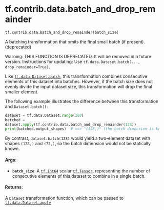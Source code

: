 <div itemscope itemtype="http://developers.google.com/ReferenceObject">
<meta itemprop="name" content="tf.contrib.data.batch_and_drop_remainder" />
<meta itemprop="path" content="Stable" />
</div>

# tf.contrib.data.batch_and_drop_remainder

``` python
tf.contrib.data.batch_and_drop_remainder(batch_size)
```

A batching transformation that omits the final small batch (if present). (deprecated)

Warning: THIS FUNCTION IS DEPRECATED. It will be removed in a future version.
Instructions for updating:
Use `tf.data.Dataset.batch(..., drop_remainder=True)`.

Like <a href="../../../tf/data/Dataset.md#batch"><code>tf.data.Dataset.batch</code></a>, this transformation combines
consecutive elements of this dataset into batches. However, if the batch
size does not evenly divide the input dataset size, this transformation will
drop the final smaller element.

The following example illustrates the difference between this
transformation and `Dataset.batch()`:

```python
dataset = tf.data.Dataset.range(200)
batched =
dataset.apply(tf.contrib.data.batch_and_drop_remainder(128))
print(batched.output_shapes)  # ==> "(128,)" (the batch dimension is known)
```

By contrast, `dataset.batch(128)` would yield a two-element dataset with
shapes `(128,)` and `(72,)`, so the batch dimension would not be statically
known.

#### Args:

* <b>`batch_size`</b>: A <a href="../../../tf/dtypes.md#int64"><code>tf.int64</code></a> scalar <a href="../../../tf/Tensor.md"><code>tf.Tensor</code></a>, representing the number of
    consecutive elements of this dataset to combine in a single batch.


#### Returns:

A `Dataset` transformation function, which can be passed to
<a href="../../../tf/data/Dataset.md#apply"><code>tf.data.Dataset.apply</code></a>